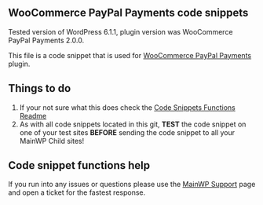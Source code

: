 ## WooCommerce PayPal Payments code snippets

Tested version of WordPress 6.1.1, plugin version was WooCommerce PayPal Payments 2.0.0.

This file is a code snippet that is used for [WooCommerce PayPal Payments](https://wordpress.org/plugins/woocommerce-paypal-payments/) plugin. 

## Things to do

1. If your not sure what this does check the [Code Snippets Functions Readme](https://github.com/mainwp/Code-Snippets-Functions/blob/master/README.md)
2. As with all code snippets located in this git, **TEST** the code snippet on one of your test sites **BEFORE** sending the code snippet to all your MainWP Child sites!

## Code snippet functions help

If you run into any issues or questions please use the [MainWP Support](https://mainwp.com/support/) page and open a ticket for the fastest response.
